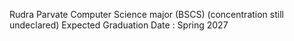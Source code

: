 Rudra Parvate
Computer Science major (BSCS) (concentration still undeclared)
Expected Graduation Date : Spring 2027
